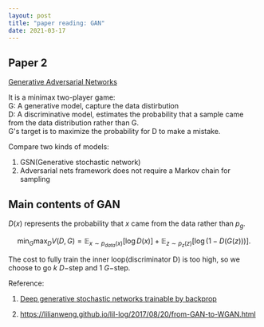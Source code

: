 ```yaml
---
layout: post
title: "paper reading: GAN"
date: 2021-03-17
---
```


## Paper 2

[Generative Adversarial Networks](https://arxiv.org/abs/1406.2661)

It is a minimax two-player game: <br>
G: A generative model, capture the data distirbution <br>
D: A discriminative model, estimates the probability that a sample came from the data distribution rather than G. <br>
G's target is to maximize the probability for D to make a mistake.

Compare two kinds of models: <br>

1. GSN(Generative stochastic network)
2. Adversarial nets framework does not require a Markov chain for sampling

## Main contents of GAN

$D(x)$ represents the probability that $x$ came from the data rather than $p_g$.

$$\min_G \max_D V(D, G) = \mathbb{E}_{x \sim p_{data}(x)} [\log D(x)] + \mathbb{E}_{z \sim p_z(z)}[\log(1 - D(G(z)))].$$

The cost to fully train the inner loop(discriminator D) is too high, so we choose to go $k$ $D-$step and $1$ $G-$step.

Reference:

1. [Deep generative stochastic networks trainable by backprop](https://arxiv.org/abs/1306.1091)

2. https://lilianweng.github.io/lil-log/2017/08/20/from-GAN-to-WGAN.html
